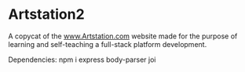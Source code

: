 # Artstation2
A copycat of the www.Artstation.com website made for the purpose of learning and self-teaching a full-stack platform development.

Dependencies:
npm i express body-parser joi
